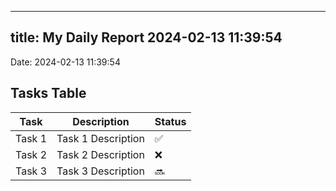 
---
title: My Daily Report 2024-02-13 11:39:54
---

Date: 2024-02-13 11:39:54

## Tasks Table

| Task | Description | Status |
|------|-------------|--------|
| Task 1 | Task 1 Description | ✅ |
| Task 2 | Task 2 Description | ❌ |
| Task 3 | Task 3 Description | 🔜 |
